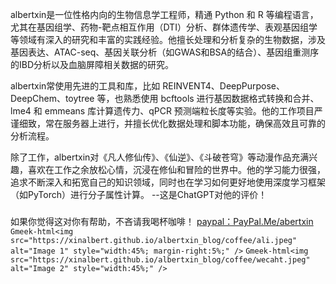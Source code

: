 albertxin是一位性格内向的生物信息学工程师，精通 Python 和 R 等编程语言，尤其在基因组学、药物-靶点相互作用（DTI）分析、群体遗传学、表观基因组学等领域有深入的研究和丰富的实践经验。他擅长处理和分析复杂的生物数据，涉及基因表达、ATAC-seq、基因关联分析（如GWAS和BSA的结合）、基因组重测序的IBD分析以及血脑屏障相关数据的研究。

albertxin常使用先进的工具和库，比如 REINVENT4、DeepPurpose、DeepChem、toytree 等，也熟悉使用 bcftools 进行基因数据格式转换和合并、lme4 和 emmeans 库计算遗传力、qPCR 预测端粒长度等实验。他的工作项目严谨细致，常在服务器上进行，并擅长优化数据处理和脚本功能，确保高效且可靠的分析流程。

除了工作，albertxin对《凡人修仙传》、《仙逆》、《斗破苍穹》等动漫作品充满兴趣，喜欢在工作之余放松心情，沉浸在修仙和冒险的世界中。他的学习能力很强，追求不断深入和拓宽自己的知识领域，同时也在学习如何更好地使用深度学习框架（如PyTorch）进行分子属性计算。
--这是ChatGPT对他的评价！
### 

如果你觉得这对你有帮助，不吝请我喝杯咖啡！
[paypal：PayPal.Me/abertxin](https://PayPal.Me/abertxin)
`Gmeek-html<img src="https://xinalbert.github.io/albertxin_blog/coffee/ali.jpeg" alt="Image 1" style="width:45%; margin-right:5%;" />` `Gmeek-html<img src="https://xinalbert.github.io/albertxin_blog/coffee/wecaht.jpeg" alt="Image 2" style="width:45%;" />`